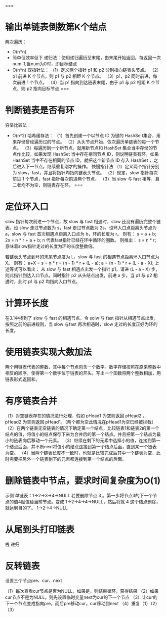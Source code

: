 ===
# 输出单链表倒数第K个结点
两次遍历：
- O(n*n)
- 简单但效率低下
递归法：使用递归遍历至末尾，由末尾开始返回，每返回一次num-1,当num为0时，即目标结点
- O(n*n)
双指针法：
（1）定义两个指针 p1 和 p2 分别指向链表头节点。
（2）p1 前进 K 个节点，则 p1 与 p2 相距 K 个节点。
（3）p1，p2 同时前进，每次前进 1 个节点。
（4）当 p1 指向到达链表末尾，由于 p1 与 p2 相距 K 个节点，则 p2 指向目标节点
===
# 判断链表是否有环
穷举比较法：
- O(n^2)
哈希缓存法：
（1）首先创建一个以节点 ID 为键的 HashSe t集合，用来存储曾经遍历过的节点。
（2）从头节点开始，依次遍历单链表的每一个节点。
（3）每遍历到一个新节点，就用新节点和 HashSet 集合当中存储的节点作比较，如果发现 HashSet 当中存在相同节点 ID，则说明链表有环，如果 HashSet 当中不存在相同的节点 ID，就把这个新节点 ID 存入 HashSet ，之后进入下一节点，继续重复刚才的操作。
快慢指针法
（1）定义两个指针分别为 slow，fast，并且将指针均指向链表头节点。
（2）规定，slow 指针每次前进 1 个节点，fast 指针每次前进两个节点。
（3）当 slow 与 fast 相等，且二者均不为空，则链表存在环。
===
# 定位环入口
slow 指针每次前进一个节点，故 slow 与 fast 相遇时，slow 还没有遍历完整个链表。设 slow 走过节点数为 s，fast 走过节点数为 2s。设环入口点距离头节点为 a，slow 与 fast 首次相遇点距离入口点为 b，环的长度为 r。
则有：
s = a + b;
2s = n * r + a + b; n 代表fast指针已经在环中循环的圈数。
则推出：
s = n * r; 意味着slow指针走过的长度为环的长度整数倍。

若链表头节点到环的末尾节点度为 L，slow 与 fast 的相遇节点距离环入口节点为 X。
则有：
a+X = s = n * r = (n - 1) * r + (L - a);
a = (n - 1) * r + (L - a - X);
上述等式可以看出：
从 slow 与 fast 相遇点出发一个指针 p1，请进 (L - a - X) 步，则此指针到达入口节点。同时指针 p2 从头结点出发，前进 a 步。当 p1 与 p2 相遇时，此时 p1 与 p2 均指向入口节点。

# 计算环长度
在3.1中找到了 slow 与 fast 的相遇节点，令 solw 与 fast 指针从相遇节点出发，按照之前的前进规则，当 slow 与fast 再次相遇时，slow 走过的长度正好为环的长度。

# 使用链表实现大数加法
两个用链表代表的整数，其中每个节点包含一个数字。数字存储按照在原来整数中相反的顺序，使得第一个数字位于链表的开头。写出一个函数将两个整数相加，用链表形式返回和。

# 有序链表合并
（1）对空链表存在的情况进行处理，假如 pHead1 为空则返回 pHead2 ，pHead2 为空则返回 pHead1。（两个都为空此情况在pHead1为空已经被拦截）
（2）在两个链表无空链表的情况下确定第一个结点，比较链表1和链表2的第一个结点的值，将值小的结点保存下来为合并后的第一个结点。并且把第一个结点为最小的链表向后移动一个元素。
（3）继续在剩下的元素中选择小的值，连接到第一个结点后面，并不断next将值小的结点连接到第一个结点后面，直到某一个链表为空。
（4）当两个链表长度不一致时，也就是比较完成后其中一个链表为空，此时需要把另外一个链表剩下的元素都连接到第一个结点的后面。

# 删除链表中节点，要求时间复杂度为O(1)
示例 
单链表：1->2->3->4->NULL 
若要删除节点 3 。第一步将节点3的下一个节点的值4赋值给当前节点。变成 1->2->4->4->NULL，然后将就 4 这个结点删除，就达到目的了。 1->2->4->NULL

# 从尾到头打印链表
栈 
递归

# 反转链表
设置三个节点pre、cur、next

（1）每次查看cur节点是否为NULL，如果是，则结束循环，获得结果
（2）如果cur节点不是为NULL，则先设置临时变量next为cur的下一个节点
（3）让cur的下一个节点变成指向pre，而后pre移动cur，cur移动到next
（4）重复（1）（2）（3）